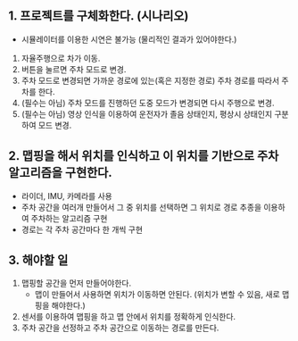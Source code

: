 ## 1. 프로젝트를 구체화한다. (시나리오)
 - 시뮬레이터를 이용한 시연은 불가능 (물리적인 결과가 있어야한다.)

1. 자율주행으로 차가 이동.
2. 버튼을 눌르면 주차 모드로 변경.
3. 주차 모드로 변경되면 가까운 경로에 있는(혹은 지정한 경로) 주차 경로를 따라서 주차를 한다.
4. (필수는 아님) 주차 모드를 진행하던 도중 모드가 변경되면 다시 주행으로 변경.
5. (필수는 아님) 영상 인식을 이용하여 운전자가 졸음 상태인지, 평상시 상태인지 구분하여 모드 변경.

## 2. 맵핑을 해서 위치를 인식하고 이 위치를 기반으로 주차 알고리즘을 구현한다.
 - 라이더, IMU, 카메라를 사용
 - 주차 공간을 여러개 만들어서 그 중 위치를 선택하면 그 위치로 경로 추종을 이용하여 주차하는 알고리즘 구현
 - 경로는 각 주차 공간마다 한 개씩 구현

## 3. 해야할 일
1. 맵핑할 공간을 먼저 만들어야한다.
	- 맵이 만들어서 사용하면 위치가 이동하면 안된다. (위치가 변할 수 있음, 새로 맵핑을 해야한다.)
2. 센서를 이용하여 맵핑을 하고 맵 안에서 위치를 정확하게 인식한다.
3. 주차 공간을 선정하고 주차 공간으로 이동하는 경로를 만든다.
